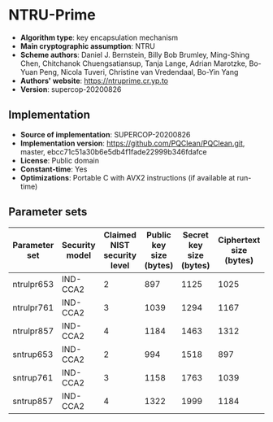 # NTRU-Prime

- **Algorithm type**: key encapsulation mechanism
- **Main cryptographic assumption**: NTRU
- **Scheme authors**: Daniel J. Bernstein, Billy Bob Brumley, Ming-Shing Chen, Chitchanok Chuengsatiansup, Tanja Lange, Adrian Marotzke, Bo-Yuan Peng, Nicola Tuveri, Christine van Vredendaal, Bo-Yin Yang
- **Authors' website**: https://ntruprime.cr.yp.to
- **Version**: supercop-20200826

## Implementation

- **Source of implementation**: SUPERCOP-20200826
- **Implementation version**: https://github.com/PQClean/PQClean.git, master, ebcc71c51a30b6e5db4f1fade22999b346fdafce
- **License**: Public domain
- **Constant-time**: Yes
- **Optimizations**: Portable C with AVX2 instructions (if available at run-time)

## Parameter sets

| Parameter set | Security model | Claimed NIST security level | Public key size (bytes) | Secret key size (bytes) | Ciphertext size (bytes) | Shared secret size (bytes) |
| ------------- | -------------- | --------------------------- | ----------------------- | ----------------------- | ----------------------- | -------------------------- |
| ntrulpr653    | IND-CCA2       | 2                           | 897                     | 1125                    | 1025                    | 32                         |
| ntrulpr761    | IND-CCA2       | 3                           | 1039                    | 1294                    | 1167                    | 32                         |
| ntrulpr857    | IND-CCA2       | 4                           | 1184                    | 1463                    | 1312                    | 32                         |
| sntrup653     | IND-CCA2       | 2                           | 994                     | 1518                    | 897                     | 32                         |
| sntrup761     | IND-CCA2       | 3                           | 1158                    | 1763                    | 1039                    | 32                         |
| sntrup857     | IND-CCA2       | 4                           | 1322                    | 1999                    | 1184                    | 32                         |
